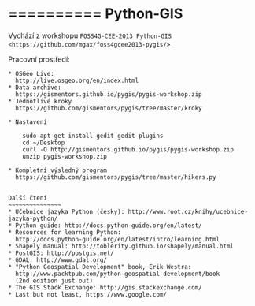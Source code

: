 ==========
Python-GIS
==========
Vychází z workshopu `FOSS4G-CEE-2013 Python-GIS
<https://github.com/mgax/foss4gcee2013-pygis/>`_ 

Pracovní prostředí: 
~~~~~~~~~~~~~~~~~~~
* OSGeo Live:
  http://live.osgeo.org/en/index.html
* Data archive:
  https://gismentors.github.io/pygis/pygis-workshop.zip
* Jednotlivé kroky
  https://github.com/gismentors/pygis/tree/master/kroky

* Nastavení
    
    sudo apt-get install gedit gedit-plugins
    cd ~/Desktop
    curl -O http://gismentors.github.io/pygis/pygis-workshop.zip
    unzip pygis-workshop.zip

* Kompletní výsledný program
  https://github.com/gismentors/pygis/tree/master/hikers.py


Další čtení
~~~~~~~~~~~~~~~
* Učebnice jazyka Python (česky): http://www.root.cz/knihy/ucebnice-jazyka-python/
* Python guide: http://docs.python-guide.org/en/latest/
* Resources for learning Python:
  http://docs.python-guide.org/en/latest/intro/learning.html
* Shapely manual: http://toblerity.github.io/shapely/manual.html
* PostGIS: http://postgis.net/
* GDAL: http://www.gdal.org/
* "Python Geospatial Development" book, Erik Westra:
  http://www.packtpub.com/python-geospatial-development/book
  (2nd edition just out)
* The GIS Stack Exchange: http://gis.stackexchange.com/
* Last but not least, https://www.google.com/
